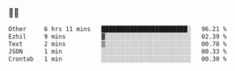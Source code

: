 ### 👨‍💻

<!--START_SECTION:waka-->

```txt
Other     6 hrs 11 mins   ████████████████████████░   96.21 %
Ezhil     9 mins          ▓░░░░░░░░░░░░░░░░░░░░░░░░   02.39 %
Text      2 mins          ▒░░░░░░░░░░░░░░░░░░░░░░░░   00.78 %
JSON      1 min           ░░░░░░░░░░░░░░░░░░░░░░░░░   00.33 %
Crontab   1 min           ░░░░░░░░░░░░░░░░░░░░░░░░░   00.30 %
```

<!--END_SECTION:waka-->
